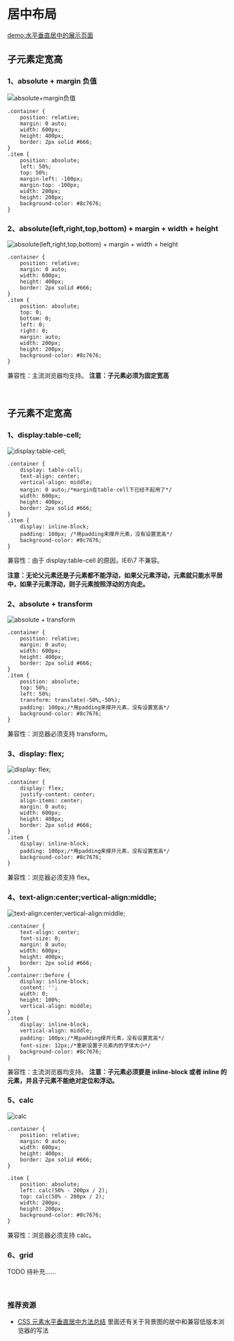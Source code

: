 # 居中布局

[demo:水平垂直居中的展示页面](https://qiqihaobenben.github.io/layout/pages/middle)

## 子元素定宽高

### 1、absolute + margin 负值

![absolute+margin负值](./images/11.png)

```
.container {
    position: relative;
    margin: 0 auto;
    width: 600px;
    height: 400px;
    border: 2px solid #666;
}
.item {
    position: absolute;
    left: 50%;
    top: 50%;
    margin-left: -100px;
    margin-top: -100px;
    width: 200px;
    height: 200px;
    background-color: #8c7676;
}
```

### 2、absolute(left,right,top,bottom) + margin + width + height

![absolute(left,right,top,bottom) + margin + width + height](./images/12.png)

```
.container {
    position: relative;
    margin: 0 auto;
    width: 600px;
    height: 400px;
    border: 2px solid #666;
}
.item {
    position: absolute;
    top: 0;
    bottom: 0;
    left: 0;
    right: 0;
    margin: auto;
    width: 200px;
    height: 200px;
    background-color: #8c7676;
}
```

兼容性：主流浏览器均支持。
**注意：子元素必须为固定宽高**

<br />

## 子元素不定宽高

### 1、display:table-cell;

![display:table-cell;](./images/13.png)

```
.container {
    display: table-cell;
    text-align: center;
    vertical-align: middle;
    margin: 0 auto;/*margin在table-cell下已经不起用了*/
    width: 600px;
    height: 400px;
    border: 2px solid #666;
}
.item {
    display: inline-block;
    padding: 100px; /*用padding来撑开元素，没有设置宽高*/
    background-color: #8c7676;
}
```

兼容性：由于 display:table-cell 的原因，IE6\7 不兼容。

**注意：无论父元素还是子元素都不能浮动，如果父元素浮动，元素就只能水平居中，如果子元素浮动，则子元素按照浮动的方向走。**

### 2、absolute + transform

![absolute + transform](./images/14.png)

```
.container {
    position: relative;
    margin: 0 auto;
    width: 600px;
    height: 400px;
    border: 2px solid #666;
}
.item {
    position: absolute;
    top: 50%;
    left: 50%;
    transform: translate(-50%,-50%);
    padding: 100px;/*用padding来撑开元素，没有设置宽高*/
    background-color: #8c7676;
}
```

兼容性：浏览器必须支持 transform。

### 3、display: flex;

![display: flex;](./images/15.png)

```
.container {
    display: flex;
    justify-content: center;
    align-items: center;
    margin: 0 auto;
    width: 600px;
    height: 400px;
    border: 2px solid #666;
}
.item {
    display: inline-block;
    padding: 100px;/*用padding来撑开元素，没有设置宽高*/
    background-color: #8c7676;
}
```

兼容性：浏览器必须支持 flex。

### 4、text-align:center;vertical-align:middle;

![text-align:center;vertical-align:middle;](./images/16.png)

```
.container {
    text-align: center;
    font-size: 0;
    margin: 0 auto;
    width: 600px;
    height: 400px;
    border: 2px solid #666;
}
.container::before {
    display: inline-block;
    content: '';
    width: 0;
    height: 100%;
    vertical-align: middle;
}
.item {
    display: inline-block;
    vertical-align: middle;
    padding: 100px;/*用padding撑开元素，没有设置宽高*/
    font-size: 12px;/*重新设置子元素内的字体大小*/
    background-color: #8c7676;
}
```

兼容性：主流浏览器均支持。
**注意：子元素必须要是 inline-block 或者 inline 的元素，并且子元素不能绝对定位和浮动。**

### 5、calc

![calc](./images/17.png)

```
.container {
    position: relative;
    margin: 0 auto;
    width: 600px;
    height: 400px;
    border: 2px solid #666;
}

.item {
    position: absolute;
    left: calc(50% - 200px / 2);
    top: calc(50% - 200px / 2);
    width: 200px;
    height: 200px;
    background-color: #8c7676;
}
```

兼容性：浏览器必须支持 calc。

### 6、grid

TODO 待补充……

<br />

### 推荐资源

- [CSS 元素水平垂直居中方法总结](http://www.cnblogs.com/Dudy/p/4085292.html)
  里面还有关于背景图的居中和兼容低版本浏览器的写法
